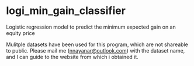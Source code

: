# logi_min_gain_classifier
Logistic regression model to predict the minimum expected gain on an equity price

Mulitple datasets have been used for this program, which are not shareable to public. Please mail me (nnayanar@outlook.com) with the dataset name, and I can guide to the website from which i obtained it.
